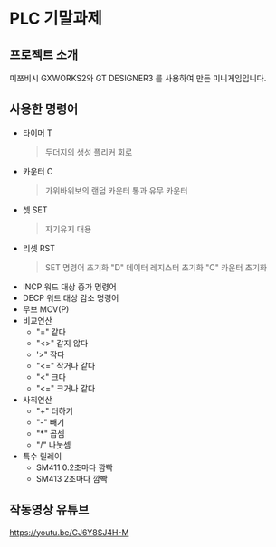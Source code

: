 # PLC 기말과제

## 프로젝트 소개

미쯔비시 GXWORKS2와 GT DESIGNER3 를 사용하여 만든 미니게임입니다. 

## 사용한 명령어 

* 타이머 T
  > 두더지의 생성 플리커 회로
* 카운터 C
  > 가위바위보의 랜덤 카운터
  > 통과 유무 카운터
* 셋     SET
  > 자기유지 대용
* 리셋   RST
  > SET 명령어 초기화
  > "D" 데이터 레지스터 초기화
  > "C" 카운터 초기화
* INCP 워드 대상 증가 명령어
* DECP 워드 대상 감소 명령어
* 무브   MOV(P)
* 비교연산
  * "="  같다
  * "<>" 같지 않다
  * '>"  작다
  * "<=" 작거나 같다
  * "<"  크다
  * "<=" 크거나 같다
* 사칙연산
  * "+" 더하기
  * "-" 빼기
  * "*" 곱셈
  * "/" 나눗셈
* 특수 릴레이
  * SM411 0.2초마다 깜빡
  * SM413 2초마다 깜빡
 
## 작동영상 유튜브
<https://youtu.be/CJ6Y8SJ4H-M>
